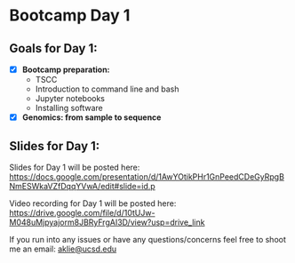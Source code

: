 # Bootcamp Day 1

## Goals for Day 1:
- [X] **Bootcamp preparation:**
  - TSCC
  - Introduction to command line and bash
  - Jupyter notebooks
  - Installing software
- [X] **Genomics: from sample to sequence**

## Slides for Day 1:

Slides for Day 1 will be posted here: https://docs.google.com/presentation/d/1AwYOtikPHr1GnPeedCDeGyRpgBNmESWkaVZfDqqYVwA/edit#slide=id.p

Video recording for Day 1 will be posted here: https://drive.google.com/file/d/10tUJw-M048uMjpyajorm8JBRyFrgAI3D/view?usp=drive_link

If you run into any issues or have any questions/concerns feel free to shoot me an email: aklie@ucsd.edu
